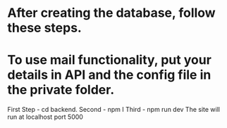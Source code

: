 # After creating the database, follow these steps.
# To use mail functionality, put your details in API and the config file in the private folder.
First Step - cd backend.
Second - npm I
Third - npm run dev
The site will run at localhost port 5000
